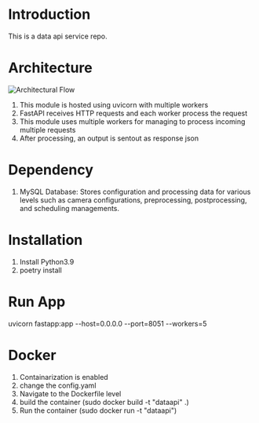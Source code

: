 # Introduction 
This is a data api service repo. 



# Architecture
![Architectural Flow](abc.png)

1. This module is hosted using uvicorn with multiple workers
2. FastAPI receives HTTP requests and each worker process the request
3. This module uses multiple workers for managing to process incoming multiple requests
4. After processing, an output is sentout as response json
# Dependency
1. MySQL Database: Stores configuration and processing data for various levels such as camera configurations, preprocessing, postprocessing, and scheduling managements.

# Installation
1. Install Python3.9 
3. poetry install

# Run App
uvicorn fastapp:app --host=0.0.0.0 --port=8051 --workers=5

# Docker 
1. Containarization is enabled
2. change the config.yaml
2. Navigate to the Dockerfile level
2. build the container (sudo docker build -t "dataapi" .)
3. Run the container (sudo docker run -t "dataapi")